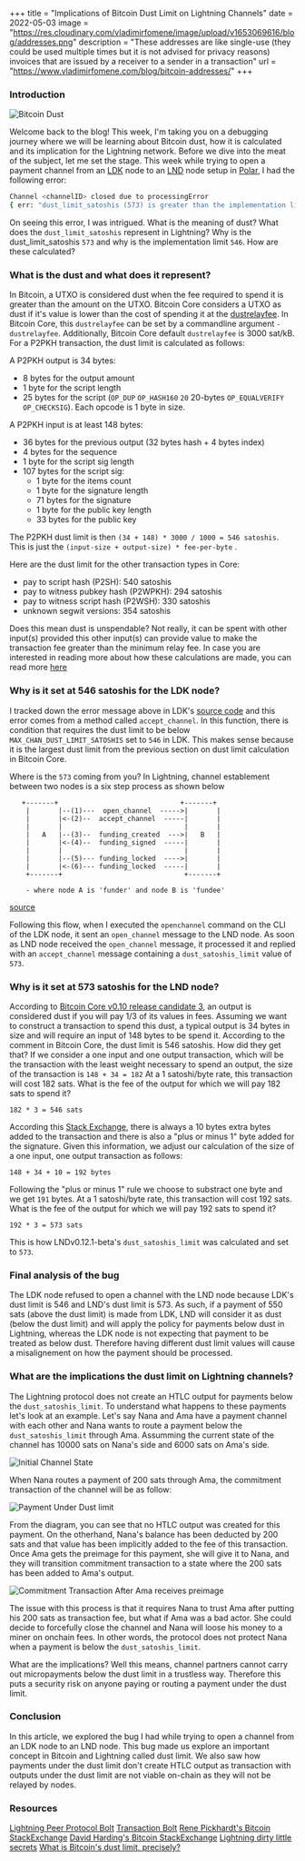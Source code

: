 +++
title = "Implications of Bitcoin Dust Limit on Lightning Channels"
date = 2022-05-03
image = "https://res.cloudinary.com/vladimirfomene/image/upload/v1653069616/blog/addresses.png"
description = "These addresses are like single-use (they could be used multiple times but it is not advised for privacy reasons) invoices that are issued by a receiver to a sender in a transaction"
url = "https://www.vladimirfomene.com/blog/bitcoin-addresses/"
+++



### Introduction

![Bitcoin Dust](https://res.cloudinary.com/vladimirfomene/image/upload/v1653069070/blog/bitcoin-dust.jpg)

Welcome back to the blog! This week, I'm taking you on a debugging journey where we will be learning about Bitcoin dust, how it is calculated and its implication for the Lightning network. Before we dive into the meat of the subject, let me set the stage. This week while trying to open a payment channel from an [LDK](https://lightningdevkit.org/) node to an [LND](https://github.com/lightningnetwork/lnd) node setup in [Polar](https://lightningpolar.com/), I had the following error:

```sh
Channel <channelID> closed due to processingError
{ err: "dust_limit_satoshis (573) is greater than the implementation limit (546)" }

```

On seeing this error, I was intrigued. What is the meaning of dust? What does the `dust_limit_satoshis` represent in Lightning? Why is the dust_limit_satoshis `573` and why is the implementation limit `546`. How are these calculated?

### What is the dust and what does it represent?

In Bitcoin, a UTXO is considered dust when the fee required to spend it is greater than the amount on the UTXO. Bitcoin Core considers a UTXO as dust if it's value is lower than the cost of spending it at the [dustrelayfee](https://github.com/bitcoin/bitcoin/commit/9022aa3). In Bitcoin Core, this `dustrelayfee` can be set by a commandline argument `-dustrelayfee`. Additionally, Bitcoin Core default `dustrelayfee` is 3000 sat/kB. For a P2PKH transaction, the dust limit is calculated as follows:

A P2PKH output is 34 bytes:

- 8 bytes for the output amount
- 1 byte for the script length
- 25 bytes for the script (`OP_DUP` `OP_HASH160` `20` 20-bytes `OP_EQUALVERIFY` `OP_CHECKSIG`). Each opcode is 1 byte in size.

A P2PKH input is at least 148 bytes:

- 36 bytes for the previous output (32 bytes hash + 4 bytes index)
- 4 bytes for the sequence
- 1 byte for the script sig length
- 107 bytes for the script sig:
  - 1 byte for the items count
  - 1 byte for the signature length
  - 71 bytes for the signature
  - 1 byte for the public key length
  - 33 bytes for the public key

The P2PKH dust limit is then `(34 + 148) * 3000 / 1000 = 546 satoshis`. This is just the  `(input-size + output-size) * fee-per-byte` .

Here are the dust limit for the other transaction types in Core:
- pay to script hash (P2SH): 540 satoshis
- pay to witness pubkey hash (P2WPKH): 294 satoshis
- pay to witness script hash (P2WSH): 330 satoshis
- unknown segwit versions: 354 satoshis

Does this mean dust is unspendable? Not really, it can be spent with other input(s) provided this other input(s) can provide value to make the transaction fee greater than the minimum relay fee. In case you are interested in reading more about how these calculations are made, you can read more [here](https://github.com/lightning/bolts/blob/master/03-transactions.md)



### Why is it set at 546 satoshis for the LDK node?

I tracked down the error message above in LDK's [source code](https://github.com/lightningdevkit/rust-lightning/blob/main/lightning/src/ln/channel.rs#L1961)  and this error comes from a method called `accept_channel`. In this function, there is condition that requires the dust limit to be below  `MAX_CHAN_DUST_LIMIT_SATOSHIS` set to `546` in LDK. This makes sense because it is the largest dust limit from the previous section on dust limit calculation in Bitcoin Core. 

Where is the `573` coming from you? In Lightning, channel establement between two nodes is a six step process as shown below

       +-------+                              +-------+
        |       |--(1)---  open_channel  ----->|       |
        |       |<-(2)--  accept_channel  -----|       |
        |       |                              |       |
        |   A   |--(3)--  funding_created  --->|   B   |
        |       |<-(4)--  funding_signed  -----|       |
        |       |                              |       |
        |       |--(5)--- funding_locked  ---->|       |
        |       |<-(6)--- funding_locked  -----|       |
        +-------+                              +-------+

        - where node A is 'funder' and node B is 'fundee'
		
[source](https://github.com/lightning/bolts/blob/master/02-peer-protocol.md)

Following this flow, when I executed the `openchannel` command on the CLI of the LDK node, it sent an `open_channel` message to the LND node. As soon as LND node received the `open_channel` message, it processed it and replied with an `accept_channel` message containing a `dust_satoshis_limit` value of `573`.

### Why is it set at 573 satoshis for the LND node?

According to [Bitcoin Core v0.10 release candidate 3](https://github.com/bitcoin/bitcoin/blob/v0.10.0rc3/src/primitives/transaction.h#L137), an output is considered dust if you will pay 1/3 of its values in fees. Assuming we want to construct a transaction to spend this dust, a typical output is 34 bytes in size and will require an input of 148 bytes to be spend it. According to the comment in Bitcoin Core, the dust limit is 546 satoshis. How did they get that? If we consider a one input and one output transaction, which will be the transaction with the least weight necessary to spend an output, the size of the transaction is `148 + 34 = 182` At a 1 satoshi/byte rate, this transaction will cost 182 sats. What is the fee of the output for which we will pay 182 sats to spend it? 

`182 * 3 = 546 sats`


 According this [Stack Exchange](https://bitcoin.stackexchange.com/questions/1195/how-to-calculate-transaction-size-before-sending-legacy-non-segwit-p2pkh-p2sh), there is always a 10 bytes extra bytes added to the transaction and there is also a "plus or minus 1" byte added for the signature. Given this information, we adjust our calculation of the size of a one input, one output transaction as follows:

`148 + 34 + 10 = 192 bytes ` 

Following the "plus or minus 1" rule we choose to substract one byte and we get `191` bytes. At a 1 satoshi/byte rate, this transaction will cost 192 sats. What is the fee of the output for which we will pay 192 sats to spend it?

`192 * 3 = 573 sats`


This is how LNDv0.12.1-beta's `dust_satoshis_limit` was calculated and set to `573`.

### Final analysis of the bug
The LDK node refused to open a channel with the LND node because LDK's dust limit is 546 and LND's dust limit is 573. As such, if a payment of 550 sats (above the dust limit) is made from LDK, LND will consider it as dust (below the dust limit) and will apply the policy for payments below dust in Lightning, whereas the LDK node is not expecting that payment to be treated as below dust. Therefore having different dust limit values will cause a misalignement on how the payment should be processed.


### What are the implications the dust limit on Lightning channels?

The Lightning protocol does not create an HTLC output for payments below the `dust_satoshis_limit`. To understand what happens to these payments let's look at an example. Let's say Nana and Ama have a payment channel with each other and Nana wants to route a payment below the  `dust_satoshis_limit` through Ama. Assumming the current state of the channel has 10000 sats on Nana's side and 6000 sats on Ama's side.

![Initial Channel State](https://dev-to-uploads.s3.amazonaws.com/uploads/articles/43qhjuv307fn0d1zhyz4.png)

When Nana routes a payment of 200 sats through Ama, the commitment transaction of the channel will be as follow:

![Payment Under Dust limit](https://dev-to-uploads.s3.amazonaws.com/uploads/articles/tahzq97aozxn6wmz17eg.png)

From the diagram, you can see that no HTLC output was created for this payment. On the otherhand, Nana's balance has been deducted by 200 sats and that value has been implicitly added to the fee of this transaction. Once Ama gets the preimage for this payment, she will give it to Nana, and they will transition commitment transaction to a state where the 200 sats has been added to Ama's output. 

![Commitment Transaction After Ama receives preimage](https://dev-to-uploads.s3.amazonaws.com/uploads/articles/dsyc7e7f8hpzrqwbnidb.png)

The issue with this process is that it requires Nana to trust Ama after putting his 200 sats as transaction fee, but what if Ama was a bad actor. She could decide to forcefully close the channel and Nana will loose his money to a miner on onchain fees. In other words, the protocol does not protect Nana when a payment is below the `dust_satoshis_limit`.

What are the implications? Well this means, channel partners cannot carry out micropayments below the dust limit in a trustless way. Therefore this puts a security risk on anyone paying or routing a payment under the dust limit.


### Conclusion

In this article, we explored the bug I had while trying to open a channel from an LDK node to an LND node. This bug made us explore an important concept in Bitcoin and Lightning called dust limit. We also saw how payments under the dust limit don't create HTLC output as transaction with outputs under the dust limit are not viable on-chain as they will not be relayed by nodes. 

### Resources

[Lightning Peer Protocol Bolt](https://github.com/lightning/bolts/blob/master/02-peer-protocol.md)
[Transaction Bolt](https://github.com/lightning/bolts/blob/master/03-transactions.md)
[Rene Pickhardt's Bitcoin StackExchange](https://bitcoin.stackexchange.com/questions/87735/how-can-i-create-htlcs-below-dust-limit-satoshi-in-lightning-network)
[David Harding's Bitcoin StackExchange](https://bitcoin.stackexchange.com/questions/85650/htlcs-dont-work-for-micropayments)
[Lightning dirty little secrets](https://medium.com/@peter_r/visualizing-htlcs-and-the-lightning-networks-dirty-little-secret-cb9b5773a0)
[What is Bitcoin's dust limit, precisely?](https://www.reddit.com/r/Bitcoin/comments/2unzen/what_is_bitcoins_dust_limit_precisely/)